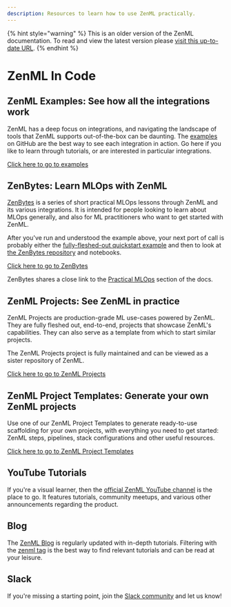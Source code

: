 ```yaml
---
description: Resources to learn how to use ZenML practically.
---
```


{% hint style="warning" %}
This is an older version of the ZenML documentation. To read and view the latest version please [visit this up-to-date URL](https://docs.zenml.io).
{% endhint %}


# ZenML In Code

## ZenML Examples: See how all the integrations work

ZenML has a deep focus on integrations, and navigating the landscape of tools that ZenML supports out-of-the-box 
can be daunting. The [examples](https://github.com/zenml-io/zenml/tree/main/examples) on GitHub are the best way 
to see each integration in action. Go here if you like to learn through tutorials, or are interested in particular integrations.

[Click here to go to examples](https://github.com/zenml-io/zenml/tree/main/examples)

## ZenBytes: Learn MLOps with ZenML

[ZenBytes](https://github.com/zenml-io/zenbytes) is a series of short practical
MLOps lessons through ZenML and its various integrations. It is intended for
people looking to learn about MLOps generally, and also for ML practitioners who
want to get started with ZenML.

After you've run and understood the example above, your next port of call
is probably either the [fully-fleshed-out quickstart
example](https://github.com/zenml-io/zenml/tree/main/examples/quickstart) and
then to look at [the ZenBytes repository](https://github.com/zenml-io/zenbytes)
and notebooks.

[Click here to go to ZenBytes](https://github.com/zenml-io/zenbytes)

ZenBytes shares a close link to the [Practical MLOps](../advanced-guide/practical/practical-mlops.md) 
section of the docs.

## ZenML Projects: See ZenML in practice

ZenML Projects are production-grade ML use-cases powered by ZenML. They are fully
fleshed out, end-to-end, projects that showcase ZenML's capabilities. They can
also serve as a template from which to start similar projects.

The ZenML Projects project is fully maintained and can be viewed as a sister
repository of ZenML. 

[Click here to go to ZenML Projects](https://github.com/zenml-io/zenml-projects)

## ZenML Project Templates: Generate your own ZenML projects

Use one of our ZenML Project Templates to generate ready-to-use scaffolding for
your own projects, with everything you need to get started: ZenML steps,
pipelines, stack configurations and other useful resources.

[Click here to go to ZenML Project Templates](https://github.com/zenml-io/zenml-project-templates)

## YouTube Tutorials

If you're a visual learner, then the [official ZenML YouTube channel](https://www.youtube.com/c/ZenML) 
is the place to go. It features tutorials, community meetups, and various other announcements regarding the product.

## Blog

The [ZenML Blog](https://blog.zenml.io/) is regularly updated with in-depth tutorials. 
Filtering with the [zenml tag](https://blog.zenml.io/tag/zenml/) is the best way to find 
relevant tutorials and can be read at your leisure. 

## Slack

If you're missing a starting point, join the [Slack
community](https://zenml.io/slack-invite) and let us know!
